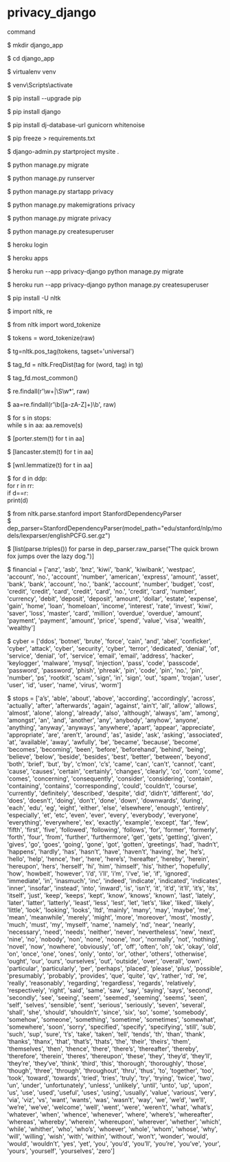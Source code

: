 # privacy_django

command  

$ mkdir django_app  

$ cd django_app  

$ virtualenv venv  

$ venv\Scripts\activate  

$ pip install --upgrade pip  

$ pip install django  

$ pip install dj-database-url gunicorn whitenoise  

$ pip freeze > requirements.txt  

$ django-admin.py startproject mysite .  

$ python manage.py migrate  

$ python manage.py runserver  

$ python manage.py startapp privacy  

$ python manage.py makemigrations privacy  

$ python manage.py migrate privacy  

$ python manage.py createsuperuser  

$ heroku login  

$ heroku apps  

$ heroku run --app privacy-django python manage.py migrate  

$ heroku run --app privacy-django python manage.py createsuperuser  

$ pip install -U nltk  

$ import nltk, re  

$ from nltk import word_tokenize  

$ tokens = word_tokenize(raw)  

$ tg=nltk.pos_tag(tokens, tagset='universal')  

$ tag_fd = nltk.FreqDist(tag for (word, tag) in tg)  

$ tag_fd.most_common()  

$ re.findall(r'\w+|\S\w*', raw)  

$ aa=re.findall(r'\b([a-zA-Z]+)\b', raw)  

$ for s in stops:  
	while s in aa: aa.remove(s)  

$ [porter.stem(t) for t in aa]  

$ [lancaster.stem(t) for t in aa]  

$ [wnl.lemmatize(t) for t in aa]  

$ for d in ddp:  
	for r in rr:  
		if d==r:  
			print(d)  

$ from nltk.parse.stanford import StanfordDependencyParser  
$ dep_parser=StanfordDependencyParser(model_path="edu/stanford/nlp/models/lexparser/englishPCFG.ser.gz")  

$ [list(parse.triples()) for parse in dep_parser.raw_parse("The quick brown fox jumps over the lazy dog.")]  







$ financial = ['anz', 'asb', 'bnz', 'kiwi', 'bank', 'kiwibank', 'westpac', 'account', 'no.', 'account', 'number', 'american', 'express', 'amount', 'asset', 'bank', 'bank', 'account', 'no.', 'bank', 'account', 'number', 'budget', 'cost', 'credit', 'credit', 'card', 'credit', 'card', 'no.', 'credit', 'card', 'number', 'currency', 'debit', 'deposit', 'deposit', 'amount', 'dollar', 'estate', 'expense', 'gain', 'home', 'loan', 'homeloan', 'income', 'interest', 'rate', 'invest', 'kiwi', 'saver', 'loss', 'master', 'card', 'million', 'overdue', 'overdue', 'amount', 'payment', 'payment', 'amount', 'price', 'spend', 'value', 'visa', 'wealth', 'wealthy']  

$ cyber = ['ddos', 'botnet', 'brute', 'force', 'cain', 'and', 'abel', 'conficker', 'cyber', 'attack', 'cyber', 'security', 'cyber', 'terror', 'dedicated', 'denial', 'of', 'service', 'denial', 'of', 'service', 'email', 'email', 'address', 'hacker', 'keylogger', 'malware', 'mysql', 'injection', 'pass', 'code', 'passcode', 'password', 'password', 'phish', 'phreak', 'pin', 'code', 'pin', 'no.', 'pin', 'number', 'ps', 'rootkit', 'scam', 'sign', 'in', 'sign', 'out', 'spam', 'trojan', 'user', 'user', 'id', 'user', 'name', 'virus', 'worm']  

$ stops = ['a’s', 'able', 'about', 'above', 'according', 'accordingly', 'across', 'actually', 'after', 'afterwards', 'again', 'against', 'ain’t', 'all', 'allow', 'allows', 'almost', 'alone', 'along', 'already', 'also', 'although', 'always', 'am', 'among', 'amongst', 'an', 'and', 'another', 'any', 'anybody', 'anyhow', 'anyone', 'anything', 'anyway', 'anyways', 'anywhere', 'apart', 'appear', 'appreciate', 'appropriate', 'are', 'aren’t', 'around', 'as', 'aside', 'ask', 'asking', 'associated', 'at', 'available', 'away', 'awfully', 'be', 'became', 'because', 'become', 'becomes', 'becoming', 'been', 'before', 'beforehand', 'behind', 'being', 'believe', 'below', 'beside', 'besides', 'best', 'better', 'between', 'beyond', 'both', 'brief', 'but', 'by', 'c’mon', 'c’s', 'came', 'can', 'can’t', 'cannot', 'cant', 'cause', 'causes', 'certain', 'certainly', 'changes', 'clearly', 'co', 'com', 'come', 'comes', 'concerning', 'consequently', 'consider', 'considering', 'contain', 'containing', 'contains', 'corresponding', 'could', 'couldn’t', 'course', 'currently', 'definitely', 'described', 'despite', 'did', 'didn’t', 'different', 'do', 'does', 'doesn’t', 'doing', 'don’t', 'done', 'down', 'downwards', 'during', 'each', 'edu', 'eg', 'eight', 'either', 'else', 'elsewhere', 'enough', 'entirely', 'especially', 'et', 'etc', 'even', 'ever', 'every', 'everybody', 'everyone', 'everything', 'everywhere', 'ex', 'exactly', 'example', 'except', 'far', 'few', 'fifth', 'first', 'five', 'followed', 'following', 'follows', 'for', 'former', 'formerly', 'forth', 'four', 'from', 'further', 'furthermore', 'get', 'gets', 'getting', 'given', 'gives', 'go', 'goes', 'going', 'gone', 'got', 'gotten', 'greetings', 'had', 'hadn’t', 'happens', 'hardly', 'has', 'hasn’t', 'have', 'haven’t', 'having', 'he', 'he’s', 'hello', 'help', 'hence', 'her', 'here', 'here’s', 'hereafter', 'hereby', 'herein', 'hereupon', 'hers', 'herself', 'hi', 'him', 'himself', 'his', 'hither', 'hopefully', 'how', 'howbeit', 'however', 'i’d', 'i’ll', 'i’m', 'i’ve', 'ie', 'if', 'ignored', 'immediate', 'in', 'inasmuch', 'inc', 'indeed', 'indicate', 'indicated', 'indicates', 'inner', 'insofar', 'instead', 'into', 'inward', 'is', 'isn’t', 'it', 'it’d', 'it’ll', 'it’s', 'its', 'itself', 'just', 'keep', 'keeps', 'kept', 'know', 'knows', 'known', 'last', 'lately', 'later', 'latter', 'latterly', 'least', 'less', 'lest', 'let', 'let’s', 'like', 'liked', 'likely', 'little', 'look', 'looking', 'looks', 'ltd', 'mainly', 'many', 'may', 'maybe', 'me', 'mean', 'meanwhile', 'merely', 'might', 'more', 'moreover', 'most', 'mostly', 'much', 'must', 'my', 'myself', 'name', 'namely', 'nd', 'near', 'nearly', 'necessary', 'need', 'needs', 'neither', 'never', 'nevertheless', 'new', 'next', 'nine', 'no', 'nobody', 'non', 'none', 'noone', 'nor', 'normally', 'not', 'nothing', 'novel', 'now', 'nowhere', 'obviously', 'of', 'off', 'often', 'oh', 'ok', 'okay', 'old', 'on', 'once', 'one', 'ones', 'only', 'onto', 'or', 'other', 'others', 'otherwise', 'ought', 'our', 'ours', 'ourselves', 'out', 'outside', 'over', 'overall', 'own', 'particular', 'particularly', 'per', 'perhaps', 'placed', 'please', 'plus', 'possible', 'presumably', 'probably', 'provides', 'que', 'quite', 'qv', 'rather', 'rd', 're', 'really', 'reasonably', 'regarding', 'regardless', 'regards', 'relatively', 'respectively', 'right', 'said', 'same', 'saw', 'say', 'saying', 'says', 'second', 'secondly', 'see', 'seeing', 'seem', 'seemed', 'seeming', 'seems', 'seen', 'self', 'selves', 'sensible', 'sent', 'serious', 'seriously', 'seven', 'several', 'shall', 'she', 'should', 'shouldn’t', 'since', 'six', 'so', 'some', 'somebody', 'somehow', 'someone', 'something', 'sometime', 'sometimes', 'somewhat', 'somewhere', 'soon', 'sorry', 'specified', 'specify', 'specifying', 'still', 'sub', 'such', 'sup', 'sure', 't’s', 'take', 'taken', 'tell', 'tends', 'th', 'than', 'thank', 'thanks', 'thanx', 'that', 'that’s', 'thats', 'the', 'their', 'theirs', 'them', 'themselves', 'then', 'thence', 'there', 'there’s', 'thereafter', 'thereby', 'therefore', 'therein', 'theres', 'thereupon', 'these', 'they', 'they’d', 'they’ll', 'they’re', 'they’ve', 'think', 'third', 'this', 'thorough', 'thoroughly', 'those', 'though', 'three', 'through', 'throughout', 'thru', 'thus', 'to', 'together', 'too', 'took', 'toward', 'towards', 'tried', 'tries', 'truly', 'try', 'trying', 'twice', 'two', 'un', 'under', 'unfortunately', 'unless', 'unlikely', 'until', 'unto', 'up', 'upon', 'us', 'use', 'used', 'useful', 'uses', 'using', 'usually', 'value', 'various', 'very', 'via', 'viz', 'vs', 'want', 'wants', 'was', 'wasn’t', 'way', 'we', 'we’d', 'we’ll', 'we’re', 'we’ve', 'welcome', 'well', 'went', 'were', 'weren’t', 'what', 'what’s', 'whatever', 'when', 'whence', 'whenever', 'where', 'where’s', 'whereafter', 'whereas', 'whereby', 'wherein', 'whereupon', 'wherever', 'whether', 'which', 'while', 'whither', 'who', 'who’s', 'whoever', 'whole', 'whom', 'whose', 'why', 'will', 'willing', 'wish', 'with', 'within', 'without', 'won’t', 'wonder', 'would', 'would', 'wouldn’t', 'yes', 'yet', 'you', 'you’d', 'you’ll', 'you’re', 'you’ve', 'your', 'yours', 'yourself', 'yourselves', 'zero']  
